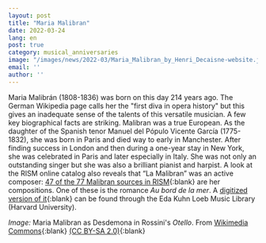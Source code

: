 ```yaml
---
layout: post
title: "Maria Malibran"
date: 2022-03-24
lang: en
post: true
category: musical_anniversaries
image: "/images/news/2022-03/Maria_Malibran_by_Henri_Decaisne-website.jpg"
email: ''
author: ''
---
```


Maria Malibrán (1808-1836) was born on this day 214 years ago. The German Wikipedia page calls her the "first diva in opera history" but this gives an inadequate sense of the talents of this versatile musician. A few key biographical facts are striking. Malibran was a true European. As the daughter of the Spanish tenor Manuel del Pópulo Vicente García (1775-1832), she was born in Paris and died way to early in Manchester. After finding success in London and then during a one-year stay in New York, she was celebrated in Paris and later especially in Italy. She was not only an outstanding singer but she was also a brilliant pianist and harpist. A look at the RISM online catalog also reveals that “La Malibran” was an active composer: [47 of the 77 Malibran sources in RISM](https://opac.rism.info/search?View=rism&q=pe14264){:blank} are her compositions. One of these is the romance _Au bord de la mer_. A [digitized version of it](https://opac.rism.info/search?id=1001138601&View=rism){:blank} can be found through the Eda Kuhn Loeb Music Library (Harvard University).

_Image:_ Maria Malibran as Desdemona in Rossini's _Otello_. From [Wikimedia Commons](https://commons.wikimedia.org/wiki/File:Maria_Malibran_by_Henri_Decaisne.jpg
){:blank} [(CC BY-SA 2.0)](https://creativecommons.org/licenses/by-sa/2.0/){:blank}
